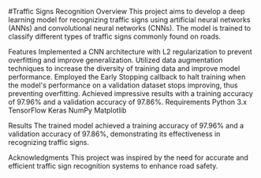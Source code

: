 #Traffic Signs Recognition
Overview
This project aims to develop a deep learning model for recognizing traffic signs using artificial neural networks (ANNs) and convolutional neural networks (CNNs). The model is trained to classify different types of traffic signs commonly found on roads.

Features
Implemented a CNN architecture with L2 regularization to prevent overfitting and improve generalization.
Utilized data augmentation techniques to increase the diversity of training data and improve model performance.
Employed the Early Stopping callback to halt training when the model's performance on a validation dataset stops improving, thus preventing overfitting.
Achieved impressive results with a training accuracy of 97.96% and a validation accuracy of 97.86%.
Requirements
Python 3.x
TensorFlow
Keras
NumPy
Matplotlib

Results
The trained model achieved a training accuracy of 97.96% and a validation accuracy of 97.86%, demonstrating its effectiveness in recognizing traffic signs.

Acknowledgments
This project was inspired by the need for accurate and efficient traffic sign recognition systems to enhance road safety.
